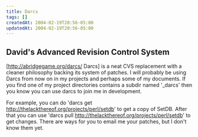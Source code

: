 ```yaml
---
title: Darcs
tags: []
createdAt: 2004-02-19T20:56-05:00
updatedAt: 2004-02-19T20:56-05:00
---
```


## David's Advanced Revision Control System
[http://abridgegame.org/darcs/ Darcs] is a neat CVS replacement with a cleaner philosophy backing its system of patches. I will probably be using Darcs from now on in my projects and perhaps some of my documents. If you find one of my project directories contains a subdir named '_darcs' then you know you can use darcs to join me in development.

For example, you can do 'darcs get http://thelackthereof.org/projects/perl/setdb' to get a copy of SetDB. After that you can use 'darcs pull http://thelackthereof.org/projects/perl/setdb' to get changes. There are ways for you to email me your patches, but I don't know them yet.


